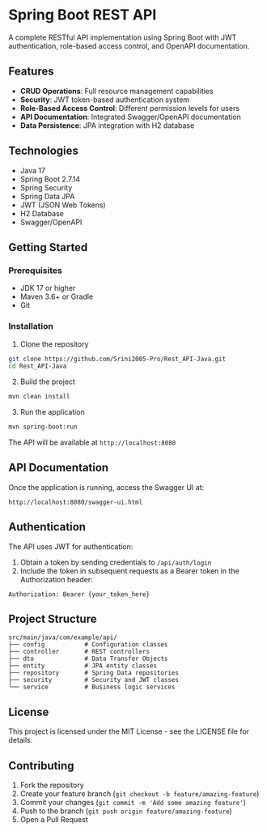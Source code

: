 # Spring Boot REST API

A complete RESTful API implementation using Spring Boot with JWT authentication, role-based access control, and OpenAPI documentation.

## Features

- **CRUD Operations**: Full resource management capabilities
- **Security**: JWT token-based authentication system
- **Role-Based Access Control**: Different permission levels for users
- **API Documentation**: Integrated Swagger/OpenAPI documentation
- **Data Persistence**: JPA integration with H2 database

## Technologies

- Java 17
- Spring Boot 2.7.14
- Spring Security
- Spring Data JPA
- JWT (JSON Web Tokens)
- H2 Database
- Swagger/OpenAPI

## Getting Started

### Prerequisites

- JDK 17 or higher
- Maven 3.6+ or Gradle
- Git

### Installation

1. Clone the repository
```bash
git clone https://github.com/Srini2005-Pro/Rest_API-Java.git
cd Rest_API-Java
```

2. Build the project
```bash
mvn clean install
```

3. Run the application
```bash
mvn spring-boot:run
```

The API will be available at `http://localhost:8080`

## API Documentation

Once the application is running, access the Swagger UI at:
```
http://localhost:8080/swagger-ui.html
```

## Authentication

The API uses JWT for authentication:

1. Obtain a token by sending credentials to `/api/auth/login`
2. Include the token in subsequent requests as a Bearer token in the Authorization header:
```
Authorization: Bearer {your_token_here}
```

## Project Structure

```
src/main/java/com/example/api/
├── config           # Configuration classes
├── controller       # REST controllers
├── dto              # Data Transfer Objects
├── entity           # JPA entity classes
├── repository       # Spring Data repositories
├── security         # Security and JWT classes
└── service          # Business logic services
```

## License

This project is licensed under the MIT License - see the LICENSE file for details.

## Contributing

1. Fork the repository
2. Create your feature branch (`git checkout -b feature/amazing-feature`)
3. Commit your changes (`git commit -m 'Add some amazing feature'`)
4. Push to the branch (`git push origin feature/amazing-feature`)
5. Open a Pull Request
